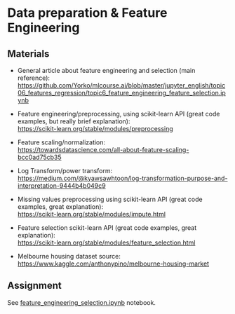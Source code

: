 # Data preparation & Feature Engineering

## Materials    

* General article about feature engineering and selection (main reference):
https://github.com/Yorko/mlcourse.ai/blob/master/jupyter_english/topic06_features_regression/topic6_feature_engineering_feature_selection.ipynb    

* Feature engineering/preprocessing, using scikit-learn API (great code examples, but really brief explanation):    
https://scikit-learn.org/stable/modules/preprocessing    

* Feature scaling/normalization:     
https://towardsdatascience.com/all-about-feature-scaling-bcc0ad75cb35    

* Log Transform/power transform:    
https://medium.com/@kyawsawhtoon/log-transformation-purpose-and-interpretation-9444b4b049c9    

* Missing values preprocessing using scikit-learn API (great code examples, great explanation):    
https://scikit-learn.org/stable/modules/impute.html    

* Feature selection scikit-learn API (great code examples, great explanation):   
https://scikit-learn.org/stable/modules/feature_selection.html    

* Melbourne housing dataset source:    
https://www.kaggle.com/anthonypino/melbourne-housing-market    

## Assignment
See [feature_engineering_selection.ipynb](./feature_engineering_selection.ipynb) notebook.